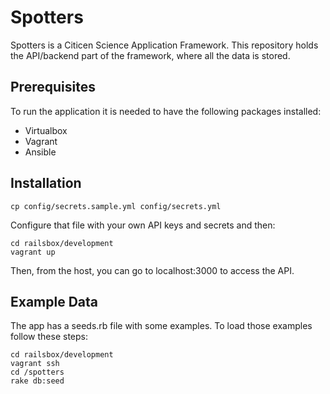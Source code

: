 # Spotters

Spotters is a Citicen Science Application Framework.
This repository holds the API/backend part of the framework, where all the data is stored.

## Prerequisites

To run the application it is needed to have the following packages installed:
* Virtualbox
* Vagrant
* Ansible

## Installation

```
cp config/secrets.sample.yml config/secrets.yml
```

Configure that file with your own API keys and secrets and then:

```
cd railsbox/development
vagrant up
```

Then, from the host, you can go to localhost:3000 to access the API.

## Example Data

The app has a seeds.rb file with some examples. To load those examples follow these steps:
```
cd railsbox/development
vagrant ssh
cd /spotters
rake db:seed
```
